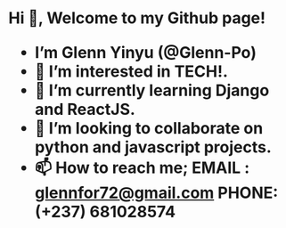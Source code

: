 

<!---
Glenn-Po/Glenn-Po is a ✨ special ✨ repository because its `README.md` (this file) appears on your GitHub profile.
You can click the Preview link to take a look at your changes.
--->

<h1> Hi 👋, Welcome to my Github page!

- I’m Glenn Yinyu (@Glenn-Po)
- 👀 I’m interested in **TECH!**.
- 🌱 I’m currently learning **Django** and **ReactJS**.
- 💞️ I’m looking to collaborate on **python and javascript projects**.
- 📫 How to reach me; EMAIL : glennfor72@gmail.com   PHONE: **(+237) 681028574**
